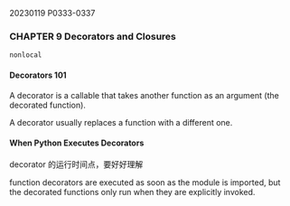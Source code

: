 20230119    P0333-0337
### CHAPTER 9 Decorators and Closures

`nonlocal`

#### Decorators 101
A decorator is a callable that takes another function as an argument (the decorated function).

A decorator usually replaces a function with a different one.

#### When Python Executes Decorators
decorator 的运行时间点，要好好理解

function decorators are executed as soon as the module is imported, but the decorated functions only run when they are explicitly invoked. 
